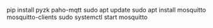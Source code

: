 pip install pyzk paho-mqtt
sudo apt update
sudo apt install mosquitto mosquitto-clients
sudo systemctl start mosquitto
